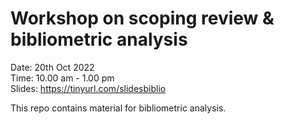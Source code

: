 # Workshop on scoping review & bibliometric analysis

Date: 20th Oct 2022   
Time: 10.00 am - 1.00 pm   
Slides: https://tinyurl.com/slidesbiblio

This repo contains material for bibliometric analysis.
